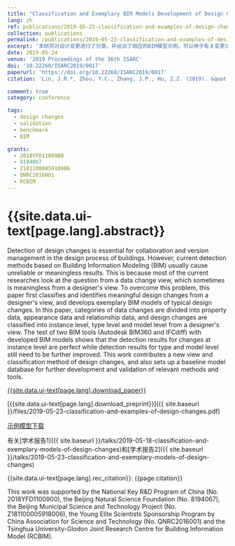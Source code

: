 ```yaml
---
title: "Classification and Exemplary BIM Models Development of Design Changes"
lang: zh
ref: publications/2019-05-23-classification-and-examples-of-design-changes
collection: publications
permalink: /publications/2019-05-23-classification-and-examples-of-design-changes
excerpt: '本研究对设计变更进行了分类，并给出了相应的BIM模型示例，可以用于有关变更识别算法的测试、验证依据'
date: 2019-05-24
venue: '2019 Proceedings of the 36th ISARC'
doi: '10.22260/ISARC2019/0017'
paperurl: 'https://doi.org/10.22260/ISARC2019/0017'
citation: 'Lin, J.R.*, Zhou, Y.C., Zhang, J.P., Hu, Z.Z. (2019). &quot;Classification and Exemplary BIM Models Development of Design Changes&quot; <i>2019 Proceedings of the 36th ISARC</i>. 122-127. Banff, Alberta, Canada. doi: 10.22260/ISARC2019/0017'

comment: true
category: conference

tags: 
  - design changes
  - validation
  - benchmark
  - BIM

grants:
  - 2018YFD1100900
  - 8194067
  - Z181100005918006
  - QNRC2016001
  - RCBIM
---
```



{{site.data.ui-text[page.lang].abstract}}
====

Detection of design changes is essential for collaboration and version management in the design process of buildings. However, current detection methods based on Building Information Modeling (BIM) usually cause unreliable or meaningless results. This is because most of the current researches look at the question from a data change view, which sometimes is meaningless from a designer's view. To overcome this problem, this paper first classifies and identifies meaningful design changes from a designer's view, and develops exemplary BIM models of typical design changes. In this paper, categories of data changes are divided into property data, appearance data and relationship data, and design changes are classified into instance level, type level and model level from a designer's view. The test of two BIM tools (Autodesk BIM360 and IFCdiff) with developed BIM models shows that the detection results for changes at instance level are perfect while detection results for type and model level still need to be further improved. This work contributes a new view and classification method of design changes, and also sets up a baseline model database for further development and validation of relevant methods and tools.

[{{site.data.ui-text[page.lang].download_paper}}](https://doi.org/10.22260/ISARC2019/0017)

[{{site.data.ui-text[page.lang].download_preprint}}]({{ site.baseurl }}/files/2019-05-23-classification-and-examples-of-design-changes.pdf)

[示例模型下载](https://github.com/smartaec/Design-Change-BIM-Models)

有关[学术报告1]({{ site.baseurl }}/talks/2019-05-18-classification-and-exemplary-models-of-design-changes)和[学术报告2]({{ site.baseurl }}/talks/2019-05-23-classification-and-exemplary-models-of-design-changes)

{{site.data.ui-text[page.lang].rec_citation}}: {{page.citation}}

This work was supported by the National Key R&D Program of China (No. 2018YFD1100900), the Beijing Natural Science Foundation (No. 8194067), the Beijing Municipal Science and Technology Project (No. Z181100005918006), the Young Elite Scientists Sponsorship Program by China Association for Science and Technology (No. QNRC2016001) and the Tsinghua University-Glodon Joint Research Centre for Building Information Model (RCBIM).